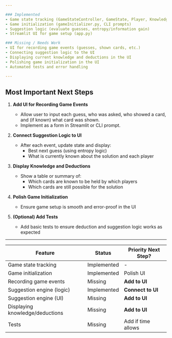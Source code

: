 ```yaml
---

### Implemented
- Game state tracking (GameStateController, GameState, Player, KnowledgeState)
- Game initialization (gameInitializer.py, CLI prompts)
- Suggestion logic (evaluate guesses, entropy/information gain)
- Streamlit UI for game setup (app.py)

### Missing / Needs Work
- UI for recording game events (guesses, shown cards, etc.)
- Connecting suggestion logic to the UI
- Displaying current knowledge and deductions in the UI
- Polishing game initialization in the UI
- Automated tests and error handling

---
```


## Most Important Next Steps

1. **Add UI for Recording Game Events**
   - Allow user to input each guess, who was asked, who showed a card, and (if known) what card was shown.
   - Implement as a form in Streamlit or CLI prompt.

2. **Connect Suggestion Logic to UI**
   - After each event, update state and display:
     - Best next guess (using entropy logic)
     - What is currently known about the solution and each player

3. **Display Knowledge and Deductions**
   - Show a table or summary of:
     - Which cards are known to be held by which players
     - Which cards are still possible for the solution

4. **Polish Game Initialization**
   - Ensure game setup is smooth and error-proof in the UI

5. **(Optional) Add Tests**
   - Add basic tests to ensure deduction and suggestion logic works as expected

---

| Feature                        | Status         | Priority Next Step?         |
|------------------------------- |--------------- |----------------------------|
| Game state tracking            | Implemented    | -                          |
| Game initialization            | Implemented    | Polish UI                  |
| Recording game events          | Missing        | **Add to UI**              |
| Suggestion engine (logic)      | Implemented    | **Connect to UI**          |
| Suggestion engine (UI)         | Missing        | **Add to UI**              |
| Displaying knowledge/deductions| Missing        | **Add to UI**              |
| Tests                          | Missing        | Add if time allows         |